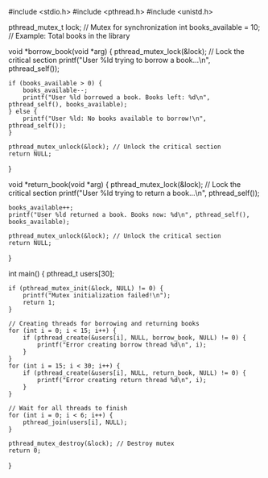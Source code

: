 #include <stdio.h>
#include <pthread.h>
#include <unistd.h>

pthread_mutex_t lock; // Mutex for synchronization
int books_available = 10; // Example: Total books in the library

void *borrow_book(void *arg) {
    pthread_mutex_lock(&lock); // Lock the critical section
    printf("User %ld trying to borrow a book...\n", pthread_self());
    
    if (books_available > 0) {
        books_available--;
        printf("User %ld borrowed a book. Books left: %d\n", pthread_self(), books_available);
    } else {
        printf("User %ld: No books available to borrow!\n", pthread_self());
    }

    pthread_mutex_unlock(&lock); // Unlock the critical section
    return NULL;
}

void *return_book(void *arg) {
    pthread_mutex_lock(&lock); // Lock the critical section
    printf("User %ld trying to return a book...\n", pthread_self());

    books_available++;
    printf("User %ld returned a book. Books now: %d\n", pthread_self(), books_available);

    pthread_mutex_unlock(&lock); // Unlock the critical section
    return NULL;
}

int main() {
    pthread_t users[30];

    if (pthread_mutex_init(&lock, NULL) != 0) {
        printf("Mutex initialization failed!\n");
        return 1;
    }

    // Creating threads for borrowing and returning books
    for (int i = 0; i < 15; i++) {
        if (pthread_create(&users[i], NULL, borrow_book, NULL) != 0) {
            printf("Error creating borrow thread %d\n", i);
        }
    }
    for (int i = 15; i < 30; i++) {
        if (pthread_create(&users[i], NULL, return_book, NULL) != 0) {
            printf("Error creating return thread %d\n", i);
        }
    }

    // Wait for all threads to finish
    for (int i = 0; i < 6; i++) {
        pthread_join(users[i], NULL);
    }

    pthread_mutex_destroy(&lock); // Destroy mutex
    return 0;
}

